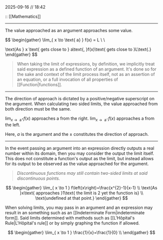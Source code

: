 2025-09-16 // 18:42

:: [[Mathematics]]

---

The value approached as an argument approaches some value.

$$
\begin{gather}
\lim_{ x \to \text{ a} } f(x) = L  \\ \\

\text{As } x \text{ gets close to } a\text{, }f(x)\text{ gets close to }L\text{.}
\end{gather}
$$

> When taking the limit of expressions, by definition, we implicitly treat said expression as a defined function of an argument. It's done so for the sake and context of the limit process itself, not as an assertion of an equation, or a full invocation of all properties of [[Function|functions]].

--- 

The direction of approach is dictated by a positive/negative superscript on the argument. When calculating two sided limits, the value approached from both direction must be the same.

$\displaystyle \lim_{ x \to \text{ a}^{+} }f(x) \text{ approaches a from the right.}$
$\displaystyle\lim_{ x \to \text{ a}^{-} }f(x) \text{ approaches a from the left.}$

Here, $a$ is the argument and the $\pm$ constitutes the direction of approach.

---

In the event passing an argument into an expression directly outputs a real number within its domain, then you may consider the output the limit itself. This does not constitute a function's output as the limit, but instead allows for its output to be observed as the value approached for the argument. 

>*Discontinuous functions may still contain two-sided limits at said discontinuous points.*

$$
\begin{gather}
\lim_{ x \to 1 } f\left(x\right)=\frac{x^{2}-1}{x-1} \\
\text{As }x\text{ approaches }1\text{ the limit is 2 yet the function is} \\
\text{undefined at that point.}
\end{gather}
$$

When solving limits, you may pass in an argument and an expression may result in an something such as an [[Indeterminate Form|indeterminate form]]. Said limits determined with methods such as [[L'Hôpital's Rule|L'Hôpital's rule]] or by simply graphing the function if allowed. 

$$
\begin{gather}
\lim_{ x \to 1 } \frac{1}{x}=\frac{1}{0} \\
\end{gather}
$$
